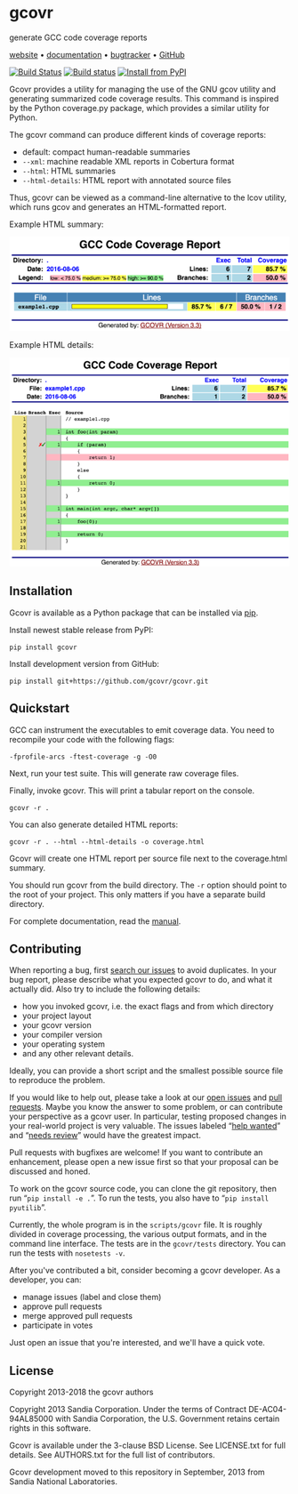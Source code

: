 gcovr
=====

generate GCC code coverage reports

[website] • [documentation] • [bugtracker] • [GitHub][repo]

[![Build Status][travis-ci-badge]][travis-ci] [![Build status][appveyor-ci-badge]][appveyor-ci] [![Install from PyPI][pypi-badge]][pypi]

Gcovr provides a utility for managing the use of the GNU gcov utility
and generating summarized code coverage results. This command is
inspired by the Python coverage.py package, which provides a similar
utility for Python.

The gcovr command can produce different kinds of coverage reports:

  - default: compact human-readable summaries
  - `--xml`: machine readable XML reports in Cobertura format
  - `--html`: HTML summaries
  - `--html-details`: HTML report with annotated source files

Thus, gcovr can be viewed
as a command-line alternative to the lcov utility, which runs gcov
and generates an HTML-formatted report.

Example HTML summary:

![Example HTML summary][fig:html-summary]

Example HTML details:

![Example HTML details][fig:html-details]

  [fig:html-summary]: doc/examples/example1.png
  [fig:html-details]: doc/examples/example2_example1_cpp.png

  [website]:        http://gcovr.com/
  [documentation]:  http://gcovr.com/guide.html
  [repo]:       https://github.com/gcovr/gcovr/
  [bugtracker]: https://github.com/gcovr/gcovr/issues
  [travis-ci]: https://travis-ci.org/gcovr/gcovr
  [travis-ci-badge]: https://travis-ci.org/gcovr/gcovr.svg?branch=master
  [appveyor-ci]: https://ci.appveyor.com/project/latk/gcovr-0p8sb/branch/master
  [appveyor-ci-badge]: https://ci.appveyor.com/api/projects/status/6amtekih63rg9f2v/branch/master?svg=true
  [pypi]: https://pypi.python.org/pypi/gcovr
  [pypi-badge]: https://img.shields.io/pypi/v/gcovr.svg

Installation
------------

Gcovr is available as a Python package that can be installed via [pip].

  [pip]: https://pip.pypa.io/en/stable/

Install newest stable release from PyPI:

    pip install gcovr

Install development version from GitHub:

    pip install git+https://github.com/gcovr/gcovr.git

Quickstart
----------

GCC can instrument the executables to emit coverage data.
You need to recompile your code with the following flags:

    -fprofile-arcs -ftest-coverage -g -O0

Next, run your test suite.
This will generate raw coverage files.

Finally, invoke gcovr.
This will print a tabular report on the console.

    gcovr -r .

You can also generate detailed HTML reports:

    gcovr -r . --html --html-details -o coverage.html

Gcovr will create one HTML report per source file next to the coverage.html summary.

You should run gcovr from the build directory.
The `-r` option should point to the root of your project.
This only matters if you have a separate build directory.

For complete documentation, read the [manual][documentation].

Contributing
------------

When reporting a bug, first [search our issues][search all issues] to avoid duplicates.
In your bug report, please describe what you expected gcovr to do, and what it actually did.
Also try to include the following details:

  - how you invoked gcovr, i.e. the exact flags and from which directory
  - your project layout
  - your gcovr version
  - your compiler version
  - your operating system
  - and any other relevant details.

Ideally, you can provide a short script and the smallest possible source file 
to reproduce the problem.

If you would like to help out, please take a look at our [open issues][bugtracker] and [pull requests].
Maybe you know the answer to some problem,
or can contribute your perspective as a gcovr user.
In particular, testing proposed changes in your real-world project is very valuable.
The issues labeled “[help wanted][label: help wanted]” and “[needs review][label: needs review]” would have the greatest impact.

  [label: help wanted]: https://github.com/gcovr/gcovr/labels/help%20wanted
  [label: needs review]: https://github.com/gcovr/gcovr/labels/needs%20review
  [pull requests]: https://github.com/gcovr/gcovr/pulls
  [search all issues]: https://github.com/gcovr/gcovr/issues?q=is%3Aissue

Pull requests with bugfixes are welcome!
If you want to contribute an enhancement,
please open a new issue first so that your proposal can be discussed and honed.

To work on the gcovr source code, you can clone the git repository, then run “`pip install -e .`”.
To run the tests, you also have to “`pip install pyutilib`”.

Currently, the whole program is in the `scripts/gcovr` file.
It is roughly divided in coverage processing, the various output formats, and in the command line interface.
The tests are in the `gcovr/tests` directory.
You can run the tests with `nosetests -v`.

After you've contributed a bit, consider becoming a gcovr developer.
As a developer, you can:

  - manage issues (label and close them)
  - approve pull requests
  - merge approved pull requests
  - participate in votes

Just open an issue that you're interested, and we'll have a quick vote.

License
-------

Copyright 2013-2018 the gcovr authors

Copyright 2013 Sandia Corporation.
Under the terms of Contract DE-AC04-94AL85000 with Sandia Corporation,
the U.S. Government retains certain rights in this software.

Gcovr is available under the 3-clause BSD License.
See LICENSE.txt for full details.
See AUTHORS.txt for the full list of contributors.

Gcovr development moved to this repository in September, 2013 from
Sandia National Laboratories.

